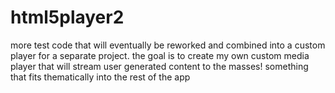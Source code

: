 # html5player2

more test code that will eventually be reworked and combined into a custom player for a separate project.
the goal is to create my own custom media player that will stream user generated content to the masses! something that fits 
thematically into the rest of the app
